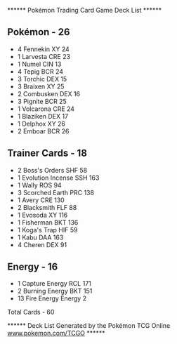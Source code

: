 ****** Pokémon Trading Card Game Deck List ******

## Pokémon - 26

* 4 Fennekin XY 24
* 1 Larvesta CRE 23
* 1 Numel CIN 13
* 4 Tepig BCR 24
* 3 Torchic DEX 15
* 3 Braixen XY 25
* 2 Combusken DEX 16
* 3 Pignite BCR 25
* 1 Volcarona CRE 24
* 1 Blaziken DEX 17
* 1 Delphox XY 26
* 2 Emboar BCR 26

## Trainer Cards - 18

* 2 Boss's Orders SHF 58
* 1 Evolution Incense SSH 163
* 1 Wally ROS 94
* 3 Scorched Earth PRC 138
* 1 Avery CRE 130
* 2 Blacksmith FLF 88
* 1 Evosoda XY 116
* 1 Fisherman BKT 136
* 1 Koga's Trap HIF 59
* 1 Kabu DAA 163
* 4 Cheren DEX 91

## Energy - 16

* 1 Capture Energy RCL 171
* 2 Burning Energy BKT 151
* 13 Fire Energy Energy 2

Total Cards - 60

****** Deck List Generated by the Pokémon TCG Online www.pokemon.com/TCGO ******